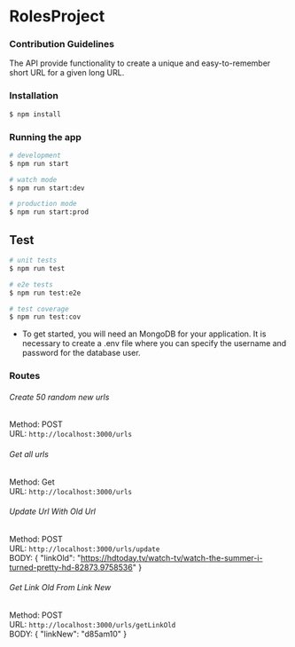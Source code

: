 
# RolesProject
### Contribution Guidelines
The API  provide functionality to create a unique and easy-to-remember short URL for a given long URL.
### Installation

```bash
$ npm install
```

### Running the app

```bash
# development
$ npm run start

# watch mode
$ npm run start:dev

# production mode
$ npm run start:prod
```

## Test

```bash
# unit tests
$ npm run test

# e2e tests
$ npm run test:e2e

# test coverage
$ npm run test:cov
```
- To get started, you will need an MongoDB for your application. It is necessary to create a .env file where you can specify the username and password for the database user.
### Routes
###### Create 50 random new urls
Method: POST \
URL: `http://localhost:3000/urls` 

###### Get all urls
Method: Get \
URL: `http://localhost:3000/urls` 

###### Update Url With Old Url
Method: POST \
URL: `http://localhost:3000/urls/update` \
BODY: {
	"linkOld": "https://hdtoday.tv/watch-tv/watch-the-summer-i-turned-pretty-hd-82873.9758536"
} 
###### Get Link Old From Link New
Method: POST \
URL: `http://localhost:3000/urls/getLinkOld` \
BODY: {
	"linkNew": "d85am10"
} 


